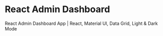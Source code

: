 # React Admin Dashboard

React Admin Dashboard App | React, Material UI, Data Grid, Light & Dark Mode


